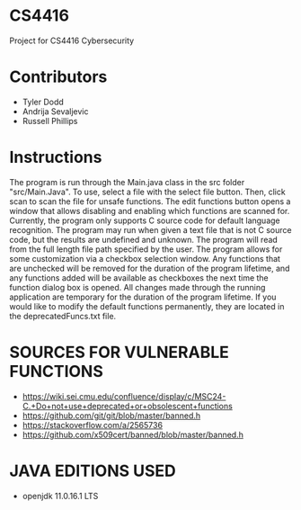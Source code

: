 # CS4416
Project for CS4416 Cybersecurity

# Contributors
* Tyler Dodd
* Andrija Sevaljevic
* Russell Phillips

# Instructions
The program is run through the Main.java class in the src folder "src/Main.Java". To use, select a file with the select file button. Then, click scan to scan the file for unsafe functions. The edit functions button opens a window that allows disabling and enabling which functions are scanned for. Currently, the program only supports C source code for default language recognition. The program may run when given a text file that is not C source code, but the results are undefined and unknown. The program will read from the full length file path specified by the user. The program allows for some customization via a checkbox selection window. Any functions that are unchecked will be removed for the duration of the program lifetime, and any functions added will be available as checkboxes the next time the function dialog box is opened. All changes made through the running application are temporary for the duration of the program lifetime. If you would like to modify the default functions permanently, they are located in the deprecatedFuncs.txt file. 

# SOURCES FOR VULNERABLE FUNCTIONS
* https://wiki.sei.cmu.edu/confluence/display/c/MSC24-C.+Do+not+use+deprecated+or+obsolescent+functions
* https://github.com/git/git/blob/master/banned.h
* https://stackoverflow.com/a/2565736
* https://github.com/x509cert/banned/blob/master/banned.h

# JAVA EDITIONS USED
* openjdk 11.0.16.1 LTS
